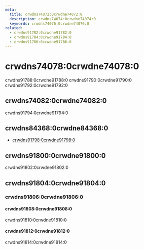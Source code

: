 ```yaml
---
meta:
  title: crwdns74072:0crwdne74072:0
  description: crwdns74074:0crwdne74074:0
  keywords: crwdns74076:0crwdne74076:0
related:
  - crwdns91782:0crwdne91782:0
  - crwdns91784:0crwdne91784:0
  - crwdns91786:0crwdne91786:0
---
```


# crwdns74078:0crwdne74078:0

crwdns91788:0crwdne91788:0 crwdns91790:0crwdne91790:0 crwdns91792:0crwdne91792:0

<entry-ad />

## crwdns74082:0crwdne74082:0

crwdns91794:0crwdne91794:0

<example file="v-tooltip/usage" />

## crwdns84368:0crwdne84368:0

- [crwdns91798:0crwdne91798:0](crwdns91796:0crwdne91796:0)

## crwdns91800:0crwdne91800:0

<alert type="info">
  crwdns91802:0crwdne91802:0
</alert>

## crwdns91804:0crwdne91804:0

### crwdns91806:0crwdne91806:0

#### crwdns91808:0crwdne91808:0

crwdns91810:0crwdne91810:0

<example file="v-tooltip/prop-alignment" />

#### crwdns91812:0crwdne91812:0

crwdns91814:0crwdne91814:0

<example file="v-tooltip/prop-visibility" />

<backmatter />
